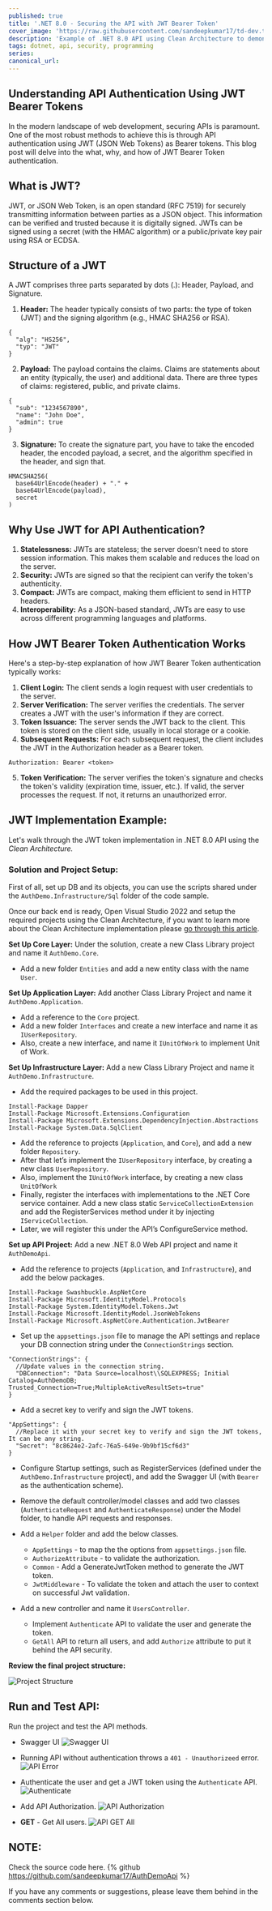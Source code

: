 ```yaml
---
published: true
title: '.NET 8.0 - Securing the API with JWT Bearer Token'
cover_image: 'https://raw.githubusercontent.com/sandeepkumar17/td-dev.to/master/assets/blog-cover/dotnet-8-jwt.jpg'
description: 'Example of .NET 8.0 API using Clean Architecture to demonstrate the JWT Authentication mechanism.'
tags: dotnet, api, security, programming
series:
canonical_url:
---
```


## Understanding API Authentication Using JWT Bearer Tokens
In the modern landscape of web development, securing APIs is paramount. One of the most robust methods to achieve this is through API authentication using JWT (JSON Web Tokens) as Bearer tokens. This blog post will delve into the what, why, and how of JWT Bearer Token authentication.

## What is JWT?
JWT, or JSON Web Token, is an open standard (RFC 7519) for securely transmitting information between parties as a JSON object. This information can be verified and trusted because it is digitally signed. JWTs can be signed using a secret (with the HMAC algorithm) or a public/private key pair using RSA or ECDSA.

## Structure of a JWT
A JWT comprises three parts separated by dots (.): Header, Payload, and Signature.

1. **Header:** The header typically consists of two parts: the type of token (JWT) and the signing algorithm (e.g., HMAC SHA256 or RSA).
   
```
{
  "alg": "HS256",
  "typ": "JWT"
}
```

2. **Payload:** The payload contains the claims. Claims are statements about an entity (typically, the user) and additional data. There are three types of claims: registered, public, and private claims.
   
```
{
  "sub": "1234567890",
  "name": "John Doe",
  "admin": true
}
```

3. **Signature:** To create the signature part, you have to take the encoded header, the encoded payload, a secret, and the algorithm specified in the header, and sign that.

```
HMACSHA256(
  base64UrlEncode(header) + "." +
  base64UrlEncode(payload),
  secret
)
```

## Why Use JWT for API Authentication?
1. **Statelessness:** JWTs are stateless; the server doesn't need to store session information. This makes them scalable and reduces the load on the server.
2. **Security:** JWTs are signed so that the recipient can verify the token's authenticity.
3. **Compact:** JWTs are compact, making them efficient to send in HTTP headers.
4. **Interoperability:** As a JSON-based standard, JWTs are easy to use across different programming languages and platforms.

## How JWT Bearer Token Authentication Works
Here's a step-by-step explanation of how JWT Bearer Token authentication typically works:

1. **Client Login:** The client sends a login request with user credentials to the server.
2. **Server Verification:** The server verifies the credentials. The server creates a JWT with the user's information if they are correct.
3. **Token Issuance:** The server sends the JWT back to the client. This token is stored on the client side, usually in local storage or a cookie.
4. **Subsequent Requests:** For each subsequent request, the client includes the JWT in the Authorization header as a Bearer token.

```
Authorization: Bearer <token>
```

5. **Token Verification:** The server verifies the token's signature and checks the token's validity (expiration time, issuer, etc.). If valid, the server processes the request. If not, it returns an unauthorized error.

## JWT Implementation Example:
Let's walk through the JWT token implementation in .NET 8.0 API using the *Clean Architecture.*

### Solution and Project Setup:
First of all, set up DB and its objects, you can use the scripts shared under the `AuthDemo.Infrastructure/Sql` folder of the code sample.

Once our back end is ready, Open Visual Studio 2022 and setup the required projects using the Clean Architecture, if you want to learn more about the Clean Architecture implementation please [go through this article](https://dev.to/techiesdiary/net-60-clean-architecture-using-repository-pattern-and-dapper-with-logging-and-unit-testing-1nd9).

**Set Up Core Layer:** Under the solution, create a new Class Library project and name it `AuthDemo.Core`.
-	Add a new folder `Entities` and add a new entity class with the name `User`.

**Set Up Application Layer:** Add another Class Library Project and name it `AuthDemo.Application`.
- Add a reference to the `Core` project.
- Add a new folder `Interfaces` and create a new interface and name it as `IUserRepository`.
- Also, create a new interface, and name it `IUnitOfWork` to implement Unit of Work.

**Set Up Infrastructure Layer:** Add a new Class Library Project and name it `AuthDemo.Infrastructure`.
-	Add the required packages to be used in this project.

```
Install-Package Dapper
Install-Package Microsoft.Extensions.Configuration
Install-Package Microsoft.Extensions.DependencyInjection.Abstractions
Install-Package System.Data.SqlClient
```

-	Add the reference to projects (`Application`, and `Core`), and add a new folder `Repository`.
- After that let’s implement the `IUserRepository` interface, by creating a new class `UserRepository`.
- Also, implement the `IUnitOfWork` interface, by creating a new class `UnitOfWork`
-	Finally, register the interfaces with implementations to the .NET Core service container. Add a new class static `ServiceCollectionExtension` and add the RegisterServices method under it by injecting `IServiceCollection`.
-	Later, we will register this under the API’s ConfigureService method.

**Set up API Project:**  Add a new .NET 8.0 Web API project and name it `AuthDemoApi`.
-	Add the reference to projects (`Application`, and `Infrastructure`), and add the below packages.

```
Install-Package Swashbuckle.AspNetCore
Install-Package Microsoft.IdentityModel.Protocols
Install-Package System.IdentityModel.Tokens.Jwt
Install-Package Microsoft.IdentityModel.JsonWebTokens
Install-Package Microsoft.AspNetCore.Authentication.JwtBearer
```

-	Set up the `appsettings.json` file to manage the API settings and replace your DB connection string under the `ConnectionStrings` section.

```
"ConnectionStrings": {
  //Update values in the connection string.
  "DBConnection": "Data Source=localhost\\SQLEXPRESS; Initial Catalog=AuthDemoDB; Trusted_Connection=True;MultipleActiveResultSets=true"
}
```

- Add a secret key to verify and sign the JWT tokens.

```
"AppSettings": {
  //Replace it with your secret key to verify and sign the JWT tokens, It can be any string.
  "Secret": "8c8624e2-2afc-76a5-649e-9b9bf15cf6d3"
}
```

-	Configure Startup settings, such as RegisterServices (defined under the `AuthDemo.Infrastructure` project), and add the Swagger UI (with `Bearer` as the authentication scheme).

-	Remove the default controller/model classes and add two classes (`AuthenticateRequest` and `AuthenticateResponse`) under the Model folder, to handle API requests and responses.

- Add a `Helper` folder and add the below classes.
  - `AppSettings` - to map the the options from `appsettings.json` file.
  - `AuthorizeAttribute` - to validate the authorization.
  - `Common` - Add a GenerateJwtToken method to generate the JWT token.
  - `JwtMiddleware` - To validate the token and attach the user to context on successful Jwt validation.

- Add a new controller and name it `UsersController`.
  - Implement `Authenticate` API to validate the user and generate the token.
  - `GetAll` API to return all users, and add `Authorize` attribute to put it behind the API security.

**Review the final project structure:**

![Project Structure](./assets/auth_proj_01.png 'Project Structure')

## Run and Test API:
Run the project and test the API methods.

- Swagger UI
![Swagger UI](./assets/auth_01.png 'Swagger UI')

- Running API without authentication throws a `401 - Unauthorizeed` error.
![API Error](./assets/auth_02.png 'API Error')

- Authenticate the user and get a JWT token using the `Authenticate` API.
![Authenticate](./assets/auth_03.png 'Authenticate')

- Add API Authorization.
![API Authorization](./assets/auth_04.png 'API Authorization')

- **GET** - Get All users.
![API GET All](./assets/auth_05.png 'API GET All')

## NOTE:
Check the source code here.
{% github https://github.com/sandeepkumar17/AuthDemoApi %}

If you have any comments or suggestions, please leave them behind in the comments section below.
